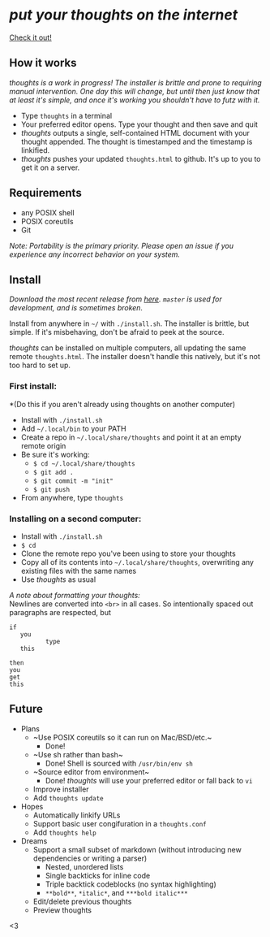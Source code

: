 # *put your thoughts on the internet* 
[Check it out!](https://thoughts.maren.hup.is)

## How it works
*thoughts is a work in progress! The installer is brittle and prone to requiring manual intervention. One day this will change, but until then just know that at least it's simple, and once it's working you shouldn't have to futz with it.*

* Type `thoughts` in a terminal
* Your preferred editor opens. Type your thought and then save and quit
* *thoughts* outputs a single, self-contained HTML document with your thought appended. The thought is timestamped and the timestamp is linkified.
* *thoughts* pushes your updated `thoughts.html` to github. It's up to you to get it on a server.

## Requirements
* any POSIX shell
* POSIX coreutils
* Git

*Note:  Portability is the primary priority. Please open an issue if you experience any incorrect behavior on your system.*

## Install
*Download the most recent release from [here](https://github.com/marenbeam/thoughts/releases). `master` is used for development, and is sometimes broken.*

Install from anywhere in `~/` with `./install.sh`. The installer is brittle, but simple. If it's misbehaving, don't be afraid to peek at the source.

*thoughts* can be installed on multiple computers, all updating the same remote `thoughts.html`. The installer doesn't handle this natively, but it's not too hard to set up.

### First install:
*(Do this if you aren't already using thoughts on another computer)
* Install with `./install.sh`
* Add `~/.local/bin` to your PATH
* Create a repo in `~/.local/share/thoughts` and point it at an empty remote origin
* Be sure it's working:
  * `$ cd ~/.local/share/thoughts`
  * `$ git add .`
  * `$ git commit -m "init"`
  * `$ git push`
* From anywhere, type `thoughts`

### Installing on a second computer:
* Install with `./install.sh`
* `$ cd`
* Clone the remote repo you've been using to store your thoughts
* Copy all of its contents into `~/.local/share/thoughts`, overwriting any existing files with the same names
* Use *thoughts* as usual

*A note about formatting your thoughts:*  
Newlines are converted into `<br>` in all cases. So intentionally spaced out paragraphs are respected, but
```
if
   you
          type
   this
```
```
then
you
get
this
```

## Future
* Plans
  * ~Use POSIX coreutils so it can run on Mac/BSD/etc.~
    * Done!
  * ~Use sh rather than bash~
    * Done! Shell is sourced with `/usr/bin/env sh`
  * ~Source editor from environment~
    * Done! *thoughts* will use your preferred editor or fall back to `vi`
  * Improve installer
  * Add `thoughts update`
* Hopes
  * Automatically linkify URLs
  * Support basic user congifuration in a `thoughts.conf`
  * Add `thoughts help`
* Dreams
  * Support a small subset of markdown (without introducing new dependencies or writing a parser)
    * Nested, unordered lists
    * Single backticks for inline code
    * Triple backtick codeblocks (no syntax highlighting)
    * `**bold**`, `*italic*`, and `***bold italic***`
  * Edit/delete previous thoughts
  * Preview thoughts

<3
